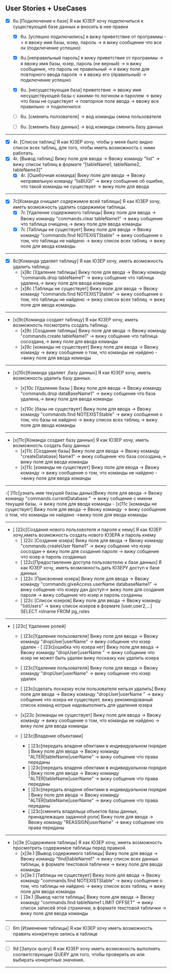 User Stories + UseCases
-----------------------------------------------------------------------
- [x]  6u [Подключение к базе] Я как ЮЗЕР хочу подключиться к существующей базе
данных и вносить в нее правки
    - [x] 6u. [успешно подключились] я вижу приветствие от программы -> я ввожу
имя базы, юзер, пароль -> я вижу сообщение что все ок (подключение успешно)
     - [x] 6u.[неправильный пароль] я вижу приветствие от программы -> я ввожу имя
базы, юзер, пароль (не верный) -> я вижу сообщение, что пароль не
правильный -> я
вижу поле для повторного ввода пароля -> я ввожу его (правильный) ->
подключение успешно
     - [x] 6u. [несуществующая база] приветствие -> ввожу имя несуществующей базы c
какими-то логином и паролем -> вижу что базы не существует -> повторное поле
ввода -> ввожу все правильно -> подключился


     - [ ] 6u. [сменить ползователя] -> вод команды смена пользователя
     - [ ] 6u. [сменить базу данных] -> вод команды сменить базу данных
---

- [x] 4r. [Список таблиц] Я как ЮЗЕР хочу, чтобы у меня было видно список всех
  таблиц, для того, чтобы иметь возможность с ними работать
 - [x] 4r. [Вывод таблиц] Вижу поле для ввода -> Ввожу команду "list" -> вижу
список таблиц в формате "[tableName1, tableName2, tableName3]"
    - [x] 4r. [Ошибочная команда] Вижу поле для ввода -> Ввожу неправильную
    команду "lisBUGt" ->
 вижу сообщение об ошибке,
что такой команды не существует -> вижу поле для ввода

---
- [x] 7c[Команда очищает содержимое всей таблицы] Я как ЮЗЕР хочу, иметь
возможность удалить содержимое таблицы.
    - [x] 7с [Удаление содержимого таблицы] Вижу поле для ввода -> Ввожу команду
"commands.clear tableName1" -> вижу собщение что таблица
очищена,-> вижу поле для ввода команды
    - [x] 7с [Таблицы не существует] Вижу поле для ввода -> Ввожу команду
"commands.find NOTEXISTStable" -> вижу сообщение о том,
что таблицы не найдено -> вижу список всех таблиц -> вижу поле для ввода команды
---

- [x] 8c[Команда удаляет таблицу] Я как ЮЗЕР хочу, иметь возможность
удалить  таблицу.
    - [x]8с [Удаление  таблицы] Вижу поле для ввода -> Ввожу команду
    "commands.drop tableName1" -> вижу собщение что таблица
удалена,-> вижу поле для ввода команды
    - [x]8с [Таблицы не существует] Вижу поле для ввода -> Ввожу команду
"commands.find NOTEXISTStable" -> вижу сообщение о том,
что таблицы не найдено -> вижу список всех таблиц -> вижу поле для ввода
команды.

---
- [x]9c[Команда создает таблицу] Я как ЮЗЕР хочу, иметь возможность
посмотреть создать таблицу.
    - [x]9с [Создание  таблицы] Вижу поле для ввода -> Ввожу команду
"commands.create tableName1" -> вижу собщение что таблица
сосоздана,-> вижу поле для ввода команды
    - [x]9с [команды не существует] Вижу поле для ввода -> Ввожу команду
    -> вижу сообщение о том, что команды не найдено ->вижу поле для ввода
команды

---
- [x]10c[Команда удаляет ,базу данных] Я как ЮЗЕР хочу, иметь возможность
удалить  базу данных.
    - [x]10с [Удаление  базы ] Вижу поле для ввода -> Ввожу команду
"commands.drop dataBaseName1" -> вижу собщение что база
удалена,-> вижу поле для ввода команды

   - [x]10с [базы не существует] Вижу поле для ввода -> Ввожу команду
"commands.find NOTEXISTStable" -> вижу сообщение о том,
что базы не найдено -> вижу список всех таблиц -> вижу поле для ввода
команды

---
- [x]11c[Команда создает базу данных] Я как ЮЗЕР хочу, иметь возможность
создать  базу данных
    - [x]11с [Создание  базы] Вижу поле для ввода -> Ввожу команду
"createDatabase| Name1" -> вижу собщение что база
сосоздана,-> вижу поле для ввода команды
    - [x]11с [команды не существует] Вижу поле для ввода -> Ввожу команду  -> вижу
сообщение о том, что команды не найдено ->вижу поле для ввода
команды

---
 -[ ]11с[узнать имя текушей баззы даных]Вижу поле для ввода -> Ввожу команду
 "commands.currentDatabase " -> вижу собщение с именм текущей базы,
 -> вижу поле для ввода команды
    - [x]11с [команды не существует] Вижу поле для ввода -> Ввожу команду
    -> вижу сообщение о том, что команды не найдено ->вижу поле для ввода
команды

---
- [ ]22с[Создания нового пользовотеля и пароля к нему]  Я как ЮЗЕР хочу,иметь
возможность создать нового ЮЗЕРА и пароль кнему
    - [ ]22с [Создание  юзера] Вижу поле для ввода -> Ввожу команду
"commands.createUser Name1" -> вижу собщение что юзер
сосоздан-> вижу поле для создания пароля -> вижу собщение что юзер и
пароль созданныs
    - [ ]22с[Предоставление доступа пользовотелю к базе данных]
    Я как ЮЗЕР хочу, иметь возможность дать ЮЗЕРУ доступ к базе данных
    - [ ]22с [Присвоение юзера] Вижу поле для ввода -> Ввожу команду
"commands.giveAccess userName databaseName1" -> вижу собщение что юзеру
дан доступ-> вижу поле для создания пароля -> вижу собщение что юзер и
пароль созданны
     - [ ]22с [Список юзеров] Вижу поле для ввода -> Ввожу команду
    "listUsers" -> вижу список юзеров в формате [user,user2,...]
    SELECT rolname FROM pg_roles


---
 - [ ]23c[ Удаление ролей]

      - [ ]23c[Удаление пользователя] Вижу поле для ввода -> Ввожу команду
 "dropUser|userName" -> вижу собщение что юзер
 удален
       - [ ]23c[ошибка что юзера нет]
           Вижу поле для ввода -> Ввожу команду "dropUser|userName " ->
           вижу собщение что юзер не может быть удален вижу посказку как
            удалить юзера
     - [ ]23c[Удаление пользователя] Вижу поле для ввода -> Ввожу команду
             "dropUser|userName" -> вижу собщение что юзер удален

      - [ ]23c[сделать посказку если пользователя нельзя удалить]
      Вижу поле для ввода -> Ввожу команду "dropUser|userName " ->
      вижу собщение что юзера не существует, вижу рекомендованый список
      команд котрые надовыполнить для удаления юзера

      - [x]23с [команды не существует] Вижу поле для ввода ->
    Ввожу команду  -> вижу сообщение о том, что команды не найдено ->
    вижу поле для ввода команды

   - [ ]23c[Владение объектами]

       - [ ]23c[передать владеня обектами в индивидуальном порядке ]
      Вижу поле для ввода -> Ввожу команду "ALTER|tableName|userName" ->
       вижу собщение что права переданы
       - [ ]23c[передать владеня обектами в индивидуальном порядке ]
      Вижу поле для ввода -> Ввожу команду "ALTER|tableName|userName" ->
              вижу собщение что права переданы
       - [ ]23c[передать владеня обектами в индивидуальном порядке ]
      Вижу поле для ввода -> Ввожу команду "ALTER|tableName|userName" ->
      вижу собщение что права переданы
       - [ ]23c[сменить владельца объектов базы данных, принадлежащих заданной роли]
      Вижу поле для ввода -> Ввожу команду "REASSIGN|userName" ->
      вижу собщение что права переданы



---
- [x]3e [Содержимое таблицы] Я как ЮЗЕР хочу, иметь возможность просмотреть
содержимое таблицы перед правкой.
    - [x]3e.1 [Вывод содержимого таблицы] Вижу поле для ввода -> Ввожу команду
"find|tableName1" -> вижу список всех данных таблицы,
 в формате текстовой таблички -> вижу поле для ввода команды
    - [x]3e.1 [Таблицы не существует] Вижу поле для ввода -> Ввожу команду
"commands.find NOTEXISTStable" -> вижу сообщение о том,
что таблицы не найдено -> вижу список всех таблиц -> вижу поле для
ввода команды
    - [ ]3e.1 [Вывод части таблицы] Вижу поле для ввода -> Ввожу команду
"commands.find tableName1 LIMIT OFFSET" -> вижу список
записей этой странички, в формате текстовой таблички -> вижу поле
для ввода команды

---
- [ ] 6m [Изменение таблицы] Я как ЮЗЕР хочу иметь возможность править
конкретную запись в таблице


---
- [ ] 9d [Запуск query] Я как ЮЗЕР хочу иметь возможность выполнять
соответствующие QUERY для того, чтобы проверять
их или выбирать конкретные значения..

---
